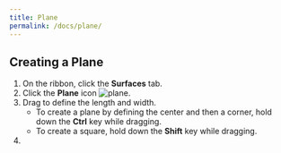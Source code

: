 ```yaml
---
title: Plane
permalink: /docs/plane/
---
```


## Creating a Plane

1. On the ribbon, click the **Surfaces** tab.
2. Click the **Plane** icon ![plane](documentationdemo/img/ribbonPrimitivePlane-80@2x.png).
3. Drag to define the length and width.
   * To create a plane by defining the center and then a corner, hold down the **Ctrl** key while dragging.
   * To create a square, hold down the **Shift** key while dragging.
4. 
